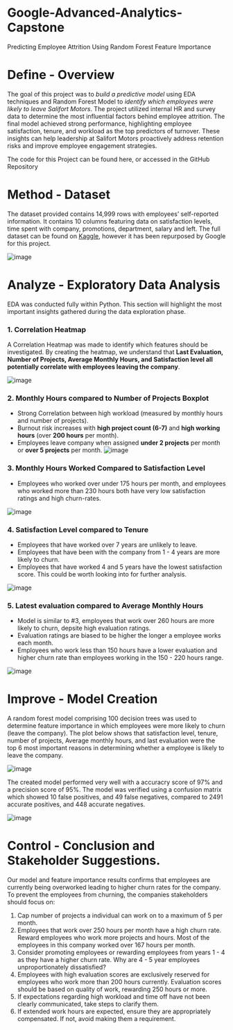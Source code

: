 # Google-Advanced-Analytics-Capstone
Predicting Employee Attrition Using Random Forest Feature Importance

# Define - Overview
The goal of this project was to *build a predictive model* using EDA techniques and Random Forest Model to *identify which employees were likely to leave Salifort Motors*. The project utilized internal HR and survey data to determine the most influential factors behind employee attrition. The final model achieved strong performance, highlighting employee satisfaction, tenure, and workload as the top predictors of turnover. These insights can help leadership at Salifort Motors proactively address retention risks and improve employee engagement strategies.

The code for this Project can be found here, or accessed in the GitHub Repository

# Method - Dataset
The dataset provided contains 14,999 rows with employees’ self-reported information. It contains 10 columns featuring data on satisfaction levels, time spent with company, promotions, department, salary and left. The full dataset can be found on [Kaggle](https://www.kaggle.com/datasets/mfaisalqureshi/hr-analytics-and-job-prediction), however it has been repurposed by Google for this project. 

![image](https://github.com/user-attachments/assets/de342ab0-eeeb-474a-ba44-8c3704a5daa8)


# Analyze - Exploratory Data Analysis
EDA was conducted fully within Python. This section will highlight the most important insights gathered during the data exploration phase. 

### 1. Correlation Heatmap

A Correlation Heatmap was made to identify which features should be investigated. By creating the heatmap, we understand that **Last Evaluation, Number of Projects, Average Monthly Hours, and Satisfaction level all potentially correlate with employees leaving the company**. 

![image](https://github.com/user-attachments/assets/fe0c6a87-6640-4924-9b95-12affa2a99a1)

### 2. Monthly Hours compared to Number of Projects Boxplot
- Strong Correlation between high workload (measured by monthly hours and number of projects).
- Burnout risk increases with **high project count (6-7)** and **high working hours** (over **200 hours** per month).
- Employees leave company when assigned **under 2 projects** per month or **over 5 projects** per month.
![image](https://github.com/user-attachments/assets/86ded3ca-3e19-444f-90d4-9445f5bcafd8)


### 3. Monthly Hours Worked Compared to Satisfaction Level
- Employees who worked over under 175 hours per month, and employees who worked more than 230 hours both have very low satisfaction ratings and high churn-rates. 

![image](https://github.com/user-attachments/assets/a080cc4d-7e81-475a-b75f-cccdb699fc3e)

### 4. Satisfaction Level compared to Tenure
- Employees that have worked over 7 years are unlikely to leave.
- Employees that have been with the company from 1 - 4 years are more likely to churn. 
- Employees that have worked 4 and 5 years have the lowest satisfaction score. This could be worth looking into for further analysis. 

![image](https://github.com/user-attachments/assets/fad4f2d4-ad35-49a0-8550-10139c17e13f)

### 5. Latest evaluation compared to Average Monthly Hours
- Model is similar to #3, employees that work over 260 hours are more likely to churn, depsite high evaluation ratings.
- Evaluation ratings are biased to be higher the longer a employee works each month.
- Employees who work less than 150 hours have a lower evaluation and higher churn rate than employees working in the 150 - 220 hours range.
  
![image](https://github.com/user-attachments/assets/3dd66430-f2de-4bc2-98fe-b06e8d428959)

# Improve - Model Creation
A random forest model comprising 100 decision trees was used to determine feature importance in which employees were more likely to churn (leave the company). The plot below shows that satisfaction level, tenure, number of projects, Average monthly hours, and last evaluation were the top 6 most important reasons in determining whether a employee is likely to leave the company.

![image](https://github.com/user-attachments/assets/a960fe1c-36df-40df-9765-74946ca44022)

The created model performed very well with a accuracry score of 97% and a precision score of 95%. The model was verified using a confusion matrix which showed 10 false positives, and 49 false negatives, compared to 2491 accurate positives, and 448 accurate negatives.

![image](https://github.com/user-attachments/assets/47c355f2-3a0a-483c-8224-96661948d08d)

# Control - Conclusion and Stakeholder Suggestions. 
Our model and feature importance results confirms that employees are currently being overworked leading to higher churn rates for the company. To prevent the employees from churning, the companies stakeholders should focus on:
1. Cap number of projects a individual can work on to a maximum of 5 per month.
2. Employees that work over 250 hours per month have a high churn rate. Reward employees who work more projects and hours. Most of the employees in this company worked over 167 hours per month.
3. Consider promoting employees or rewarding employees from years 1 - 4 as they have a higher churn rate. Why are 4 - 5 year employees unproportionately dissatisfied?
4. Employees with high evaluation scores are exclusively reserved for employees who work more than 200 hours currently. Evaluation scores should be based on quality of work, rewarding 250 hours or more. 
5. If expectations regarding high workload and time off have not been clearly communicated, take steps to clarify them.
6. If extended work hours are expected, ensure they are appropriately compensated. If not, avoid making them a requirement.



